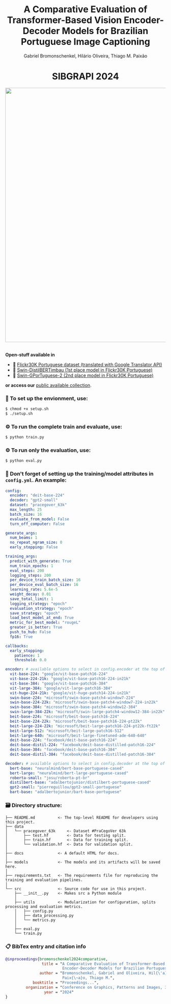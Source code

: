 <div align="center">
  <h1> A Comparative Evaluation of Transformer-Based Vision Encoder-Decoder Models for Brazilian Portuguese Image Captioning </h1>
  <!--- ## By Computational Intelligence and Information Systems Laboratory (LAICSI-IFES) --->
  <p>Gabriel Bromonschenkel, Hilário Oliveira, Thiago M. Paixão</p>
</div>

<div align="center">
  <h1>SIBGRAPI 2024</h1>
 <img src='https://github.com/gabrielmotablima/ppcomp-image-captioning/assets/31813682/53c1301b-fd6e-41c0-be07-18d83d5a7b68' width='800'>
</div>

<br>

**Open-stuff available in**
- :floppy_disk: [Flickr30K Portuguese dataset (translated with Google Translator API)](https://huggingface.co/datasets/laicsiifes/flickr30k-pt-br)
- :1st_place_medal: [Swin-DistilBERTimbau (1st place model in Flickr30K Portuguese)](https://huggingface.co/laicsiifes/swin-distilbertimbau)
- :2nd_place_medal: [Swin-GPorTuguese-2 (2nd place model in Flickr30K Portuguese)](https://huggingface.co/laicsiifes/swin-gportuguese-2)

**or access our** [public available collection](https://huggingface.co/collections/laicsiifes/vision-encoder-decoder-brazilian-portuguese-image-captioning-66d6280c9e7dbd3be32d2770).
 
### :wrench: To set up the envionment, use:
```bash
$ chmod +x setup.sh
$ ./setup.sh
```

### :gear: To run the complete train and evaluate, use:
```bash
$ python train.py
```

### :gear: To run only the evaluation, use:
```bash
$ python eval.py
```

### :wrench: Don't forget of setting up the training/model attributes in ```config.yml```. An example:
```yaml
config:
  encoder: "deit-base-224"
  decoder: "gpt2-small"
  dataset: "pracegover_63k"
  max_length: 25
  batch_size: 16
  evaluate_from_model: False
  turn_off_computer: False

generate_args:
  num_beams: 1
  no_repeat_ngram_size: 0
  early_stopping: False

training_args:
  predict_with_generate: True
  num_train_epochs: 1
  eval_steps: 200
  logging_steps: 200
  per_device_train_batch_size: 16
  per_device_eval_batch_size: 16
  learning_rate: 5.6e-5
  weight_decay: 0.01
  save_total_limit: 1
  logging_strategy: "epoch"
  evaluation_strategy: "epoch"
  save_strategy: "epoch"
  load_best_model_at_end: True
  metric_for_best_model: "rougeL"
  greater_is_better: True
  push_to_hub: False
  fp16: True

callbacks:
  early_stopping:
    patience: 1
    threshold: 0.0

encoder: # available options to select in config.encoder at the top of this document
  vit-base-224: "google/vit-base-patch16-224"
  vit-base-224-21k: "google/vit-base-patch16-224-in21k"
  vit-base-384: "google/vit-base-patch16-384"
  vit-large-384: "google/vit-large-patch16-384"
  vit-huge-224-21k: "google/vit-huge-patch14-224-in21k"
  swin-base-224: "microsoft/swin-base-patch4-window7-224"
  swin-base-224-22k: "microsoft/swin-base-patch4-window7-224-in22k"
  swin-base-384: "microsoft/swin-base-patch4-window12-384"
  swin-large-384-22k: "microsoft/swin-large-patch4-window12-384-in22k"
  beit-base-224: "microsoft/beit-base-patch16-224"
  beit-base-224-22k: "microsoft/beit-base-patch16-224-pt22k"
  beit-large-224-22k: "microsoft/beit-large-patch16-224-pt22k-ft22k"
  beit-large-512: "microsoft/beit-large-patch16-512"
  beit-large-640: "microsoft/beit-large-finetuned-ade-640-640"
  deit-base-224: "facebook/deit-base-patch16-224"
  deit-base-distil-224: "facebook/deit-base-distilled-patch16-224"
  deit-base-384: "facebook/deit-base-patch16-384"
  deit-base-distil-384: "facebook/deit-base-distilled-patch16-384"

decoder: # available options to select in config.decoder at the top of this document
  bert-base: "neuralmind/bert-base-portuguese-cased"
  bert-large: "neuralmind/bert-large-portuguese-cased"
  roberta-small: "josu/roberta-pt-br"
  distilbert-base: "adalbertojunior/distilbert-portuguese-cased"
  gpt2-small: "pierreguillou/gpt2-small-portuguese"
  bart-base: "adalbertojunior/bart-base-portuguese"
```

### 🗃️ Directory structure:
```
├── README.md          <- The top-level README for developers using this project.
├── data
│   └── pracegover_63k     <- Dataset #PraCegoVer 63k
│       ├── test.hf        <- Data for testing split.
│       ├── train.hf       <- Data for training split.
│       └── validation.hf  <- Data for validation split.
│
├── docs               <- A default HTML for docs.
│
├── models             <- The models and its artifacts will be saved here.
│
├── requirements.txt   <- The requirements file for reproducing the training and evaluation pipelines.
│
└── src                <- Source code for use in this project.
    ├── __init__.py    <- Makes src a Python module
    │
    ├── utils          <- Modularization for configuration, splits processing and evaluation metrics.
    │   ├── config.py
    │   ├── data_processing.py
    │   └── metrics.py
    │
    ├── eval.py
    └── train.py
```

### 📋 BibTex entry and citation info

```bibtex
@inproceedings{bromonschenkel2024comparative,
                title = "A Comparative Evaluation of Transformer-Based Vision 
                         Encoder-Decoder Models for Brazilian Portuguese Image Captioning",
               author = "Bromonschenkel, Gabriel and Oliveira, Hil{\'a}rio and 
                         Paix{\~a}o, Thiago M.",
            booktitle = "Proceedings...",
         organization = "Conference on Graphics, Patterns and Images, 37. (SIBGRAPI)",
                 year = "2024"
}
```
